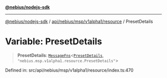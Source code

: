 [**@nebius/nodejs-sdk**](../../../../../../README.md)

***

[@nebius/nodejs-sdk](../../../../../../README.md) / [api/nebius/msp/v1alpha1/resource](../README.md) / PresetDetails

# Variable: PresetDetails

> **PresetDetails**: [`MessageFns`](../../../../../../runtime/protos/core/interfaces/MessageFns.md)\<[`PresetDetails`](../interfaces/PresetDetails.md), `"nebius.msp.v1alpha1.resource.PresetDetails"`\>

Defined in: src/api/nebius/msp/v1alpha1/resource/index.ts:470
